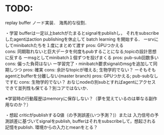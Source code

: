 # TODO:
replay buffer ノード実装．
海馬的な役割．

・学習
bufferは一定以上batchがたまるとsignalをpublishし，
それをsubscribeしたagentはaction publishingを休止して
batch learning を開始する．
ーsrvにしてminibatchたちを１度にまとめて渡す
  pros: GPUつかえる  
  cons: 同期取れないと巨大データを何度もpubすることになる;topicの設計思想に反する
ーmsgとしてminibatch１個ずつを投げまくる
  pros: pub-sub回数多い
  cons: 偏った負荷はない
ー学習完了・minibatch要求signalのmsgを追加して同期しつつ
  pros: 確実
  cons: 余計なtopicが増える; 生物学的でない？
ーそもそもagentとbufferを分離しない(master branch)
  pros: GPUつかえる; pub-subなしですむ
  cons: 生物学的でない？
        おなじnodeの別subとすればagentにアクセスできて並列性も保てる？別コアではないか．

※学習時の行動履歴はmemoryに保存しない？（夢を覚えているのは単なる副作用なのか？）

・想起
criticがpublishするQ値（の予測誤差(いつ予測？)）または
入力信号の予測誤差に基づいてsignalをpublish,
bufferはそれをsubscribeして，想起される記憶をpublish.
環境からの入力とmeanをとる？
　
